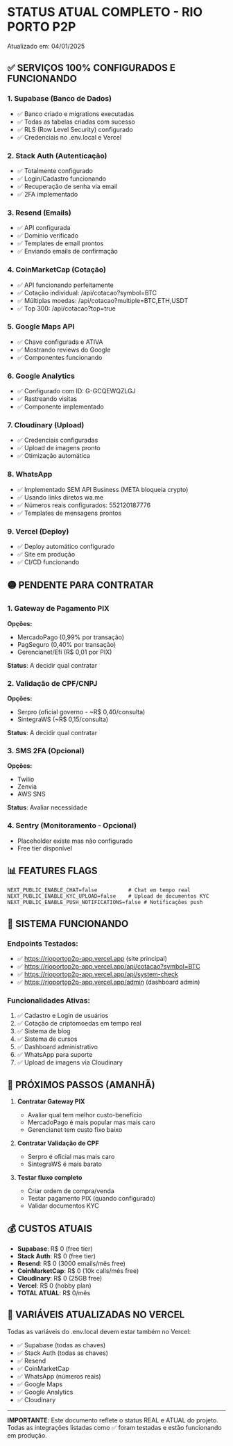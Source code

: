 # STATUS ATUAL COMPLETO - RIO PORTO P2P
Atualizado em: 04/01/2025

## ✅ SERVIÇOS 100% CONFIGURADOS E FUNCIONANDO

### 1. **Supabase (Banco de Dados)**
- ✅ Banco criado e migrations executadas
- ✅ Todas as tabelas criadas com sucesso
- ✅ RLS (Row Level Security) configurado
- ✅ Credenciais no .env.local e Vercel

### 2. **Stack Auth (Autenticação)**
- ✅ Totalmente configurado
- ✅ Login/Cadastro funcionando
- ✅ Recuperação de senha via email
- ✅ 2FA implementado

### 3. **Resend (Emails)**
- ✅ API configurada
- ✅ Domínio verificado
- ✅ Templates de email prontos
- ✅ Enviando emails de confirmação

### 4. **CoinMarketCap (Cotação)**
- ✅ API funcionando perfeitamente
- ✅ Cotação individual: /api/cotacao?symbol=BTC
- ✅ Múltiplas moedas: /api/cotacao?multiple=BTC,ETH,USDT
- ✅ Top 300: /api/cotacao?top=true

### 5. **Google Maps API**
- ✅ Chave configurada e ATIVA
- ✅ Mostrando reviews do Google
- ✅ Componentes funcionando

### 6. **Google Analytics**
- ✅ Configurado com ID: G-GCQEWQZLGJ
- ✅ Rastreando visitas
- ✅ Componente implementado

### 7. **Cloudinary (Upload)**
- ✅ Credenciais configuradas
- ✅ Upload de imagens pronto
- ✅ Otimização automática

### 8. **WhatsApp**
- ✅ Implementado SEM API Business (META bloqueia crypto)
- ✅ Usando links diretos wa.me
- ✅ Números reais configurados: 552120187776
- ✅ Templates de mensagens prontos

### 9. **Vercel (Deploy)**
- ✅ Deploy automático configurado
- ✅ Site em produção
- ✅ CI/CD funcionando

## 🟡 PENDENTE PARA CONTRATAR

### 1. **Gateway de Pagamento PIX**
**Opções:**
- MercadoPago (0,99% por transação)
- PagSeguro (0,40% por transação)
- Gerencianet/Efí (R$ 0,01 por PIX)

**Status**: A decidir qual contratar

### 2. **Validação de CPF/CNPJ**
**Opções:**
- Serpro (oficial governo - ~R$ 0,40/consulta)
- SintegraWS (~R$ 0,15/consulta)

**Status**: A decidir qual contratar

### 3. **SMS 2FA** (Opcional)
**Opções:**
- Twilio
- Zenvia
- AWS SNS

**Status**: Avaliar necessidade

### 4. **Sentry** (Monitoramento - Opcional)
- Placeholder existe mas não configurado
- Free tier disponível

## 📊 FEATURES FLAGS

```env
NEXT_PUBLIC_ENABLE_CHAT=false          # Chat em tempo real
NEXT_PUBLIC_ENABLE_KYC_UPLOAD=false    # Upload de documentos KYC
NEXT_PUBLIC_ENABLE_PUSH_NOTIFICATIONS=false # Notificações push
```

## 🚀 SISTEMA FUNCIONANDO

### Endpoints Testados:
- ✅ https://rioportop2p-app.vercel.app (site principal)
- ✅ https://rioportop2p-app.vercel.app/api/cotacao?symbol=BTC
- ✅ https://rioportop2p-app.vercel.app/api/system-check
- ✅ https://rioportop2p-app.vercel.app/admin (dashboard admin)

### Funcionalidades Ativas:
1. ✅ Cadastro e Login de usuários
2. ✅ Cotação de criptomoedas em tempo real
3. ✅ Sistema de blog
4. ✅ Sistema de cursos
5. ✅ Dashboard administrativo
6. ✅ WhatsApp para suporte
7. ✅ Upload de imagens via Cloudinary

## 📝 PRÓXIMOS PASSOS (AMANHÃ)

1. **Contratar Gateway PIX**
   - Avaliar qual tem melhor custo-benefício
   - MercadoPago é mais popular mas mais caro
   - Gerencianet tem custo fixo baixo

2. **Contratar Validação de CPF**
   - Serpro é oficial mas mais caro
   - SintegraWS é mais barato

3. **Testar fluxo completo**
   - Criar ordem de compra/venda
   - Testar pagamento PIX (quando configurado)
   - Validar documentos KYC

## 💰 CUSTOS ATUAIS

- **Supabase**: R$ 0 (free tier)
- **Stack Auth**: R$ 0 (free tier)
- **Resend**: R$ 0 (3000 emails/mês free)
- **CoinMarketCap**: R$ 0 (10k calls/mês free)
- **Cloudinary**: R$ 0 (25GB free)
- **Vercel**: R$ 0 (hobby plan)
- **TOTAL ATUAL**: R$ 0/mês

## 🔧 VARIÁVEIS ATUALIZADAS NO VERCEL

Todas as variáveis do .env.local devem estar também no Vercel:
- ✅ Supabase (todas as chaves)
- ✅ Stack Auth (todas as chaves)
- ✅ Resend
- ✅ CoinMarketCap
- ✅ WhatsApp (números reais)
- ✅ Google Maps
- ✅ Google Analytics
- ✅ Cloudinary

---

**IMPORTANTE**: Este documento reflete o status REAL e ATUAL do projeto. Todas as integrações listadas como ✅ foram testadas e estão funcionando em produção.